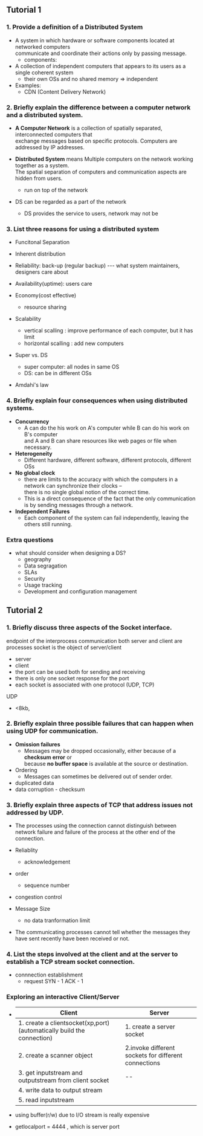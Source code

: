 ## Tutorial 1

### 1. Provide a definition of a Distributed System
  + A system in which hardware or software components located at networked computers  
  communicate and coordinate their actions only by passing message.
    - components: 
  + A collection of independent computers that appears to its users as a single coherent system
    - their own OSs and no shared memory => independent
  + Examples:
    - CDN (Content Delivery Network)
### 2. Briefly explain the difference between a computer network and a distributed system.
  + **A Computer Network** is a collection of spatially separated, interconnected computers that  
  exchange messages based on specific protocols. Computers are addressed by IP addresses.
  
  + **Distributed System** means Multiple computers on the network working together as a system.  
  The spatial separation of computers and communication aspects are hidden from users.
    - run on top of the network
  + DS can be regarded as a part of the network
    - DS provides the service to users, network may not be

### 3. List three reasons for using a distributed system
  + Funcitonal Separation
  + Inherent distribution
  + Reliability: back-up (regular backup) --- what system maintainers, designers care about
  + Availability(uptime): users care
  + Economy(cost effective)
    - resource sharing
  + Scalability
    - vertical scalling : improve performance of each computer, but it has limit
    - horizontal scalling : add new computers
  + Super vs. DS 
    - super computer: all nodes in same OS
    - DS: can be in different OSs
  
  + Amdahi's law
  
### 4. Briefly explain four consequences when using distributed systems.
+ **Concurrency**
  - A can do the his work on A's computer while B can do his work on B's computer  
    and A and B can share resources like web pages or file when necessary.
+ **Heterogeneity**
  - Different hardware, different software, different protocols, different OSs
+ **No global clock**
  - there are limits to the accuracy with which the computers in a network can synchronize their clocks –  
    there is no single global notion of the correct time.
  - This is a direct consequence of the fact that the only communication is by sending messages through a network.
+ **Independent Failures**
  - Each component of the system can fail independently, leaving the others still running. 
  
  
  
### Extra questions
+ what should consider when designing a DS?
  - geography
  - Data segragation
  - SLAs
  - Security
  - Usage tracking
  - Development and configuration management

##
##
## Tutorial 2

### 1. Briefly discuss three aspects of the Socket interface.
endpoint of the interprocess communication
both server and client are processes
socket is the object of server/client

+ server
+ client
+ the port can be used both for sending and receiving
+ there is only one socket response for the port
+ each socket is associated with one protocol (UDP, TCP)

UDP
  - <8kb, 
### 2. Briefly explain three possible failures that can happen when using UDP for communication.
+ **Omission failures**
  - Messages may be dropped occasionally, either because of a **checksum error** or  
  because **no buffer space** is available at the source or destination.
+ Ordering
  - Messages can sometimes be delivered out of sender order.
+ duplicated data
+ data corruption - checksum
### 3. Briefly explain three aspects of TCP that address issues not addressed by UDP.
+ The processes using the connection cannot distinguish between network failure and failure of the process at the other end of the connection.
+ Reliablity 
  - acknowledgement
+ order 
  - sequence number
+ congestion control
+ Message Size
  - no data tranformation limit
 
+ The communicating processes cannot tell whether the messages they have sent recently have been received or not.
### 4. List the steps involved at the client and at the server to establish a TCP stream socket connection.
  
  
+ connnection establishment
  - request
  SYN - 1
  ACK - 1


### Exploring an interactive Client/Server
+ |Client|    Server|
  | ----|-----|
  | 1. create a clientsocket(xp,port) (automatically build the connection)|1. create a server socket|
  | 2. create a scanner object| 2.invoke different sockets for different connections|
  | 3. get inputstream and outputstream from client socket| --|
  | 4. write data to output stream|
  | 5. read inputstream|
  
  
  
+ using buffer(r/w) due to I/O stream is really expensive
+ getlocalport = 4444 , which is server port
  
  
  
  
  
  
  
  
  
  
  
  
  
  
  

